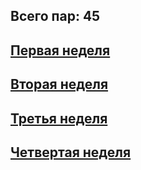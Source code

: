 ## Всего пар: 45

## [Первая неделя](https://github.com/CHAOS3112/https-github.com-new/blob/main/labs/lab2/timetable_1w.md)

## [Вторая неделя](https://github.com/CHAOS3112/https-github.com-new/blob/main/labs/lab2/timetable_2w.md)

## [Третья неделя](https://github.com/CHAOS3112/https-github.com-new/blob/main/labs/lab2/timetable_3w.md)

## [Четвертая неделя](https://github.com/CHAOS3112/https-github.com-new/blob/new-picture/labs/lab2/timetable_4w.md)
